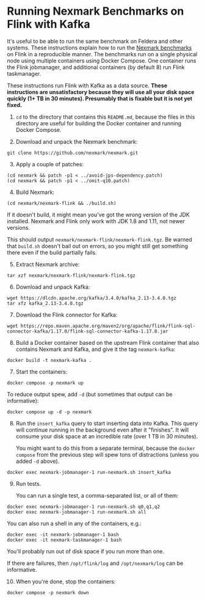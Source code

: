 # Running Nexmark Benchmarks on Flink with Kafka

It's useful to be able to run the same benchmark on Feldera and other
systems.  These instructions explain how to run the [Nexmark
benchmarks](https://github.com/nexmark/nexmark) on Flink in a
reproducible manner.  The benchmarks run on a single physical node
using multiple containers using Docker Compose.  One container runs
the Flink jobmanager, and additional containers (by default 8) run
Flink taskmanager.

These instructions run Flink with Kafka as a data source.  **These
instructions are unsatisfactory because they will use all your disk
space quickly (1+ TB in 30 minutes).  Presumably that is fixable but
it is not yet fixed.**

1. `cd` to the directory that contains this `README.md`, because the
   files in this directory are useful for building the Docker
   container and running Docker Compose.

2. Download and unpack the Nexmark benchmark:

```
git clone https://github.com/nexmark/nexmark.git
```

3. Apply a couple of patches:

```
(cd nexmark && patch -p1 < ../avoid-jps-dependency.patch)
(cd nexmark && patch -p1 < ../omit-q10.patch)
```

4. Build Nexmark:

```
(cd nexmark/nexmark-flink && ./build.sh)
```

   If it doesn't build, it might mean you've got the wrong version of
   the JDK installed.  Nexmark and Flink only work with JDK 1.8 and
   1.11, not newer versions.

   This should output `nexmark/nexmark-flink/nexmark-flink.tgz`.  Be
   warned that `build.sh` doesn't bail out on errors, so you might
   still get something there even if the build partially fails.

5. Extract Nexmark archive:

```
tar xzf nexmark/nexmark-flink/nexmark-flink.tgz
```

6. Download and unpack Kafka:

```
wget https://dlcdn.apache.org/kafka/3.4.0/kafka_2.13-3.4.0.tgz
tar xfz kafka_2.13-3.4.0.tgz
```

7. Download the Flink connector for Kafka:

```
wget https://repo.maven.apache.org/maven2/org/apache/flink/flink-sql-connector-kafka/1.17.0/flink-sql-connector-kafka-1.17.0.jar
```

8. Build a Docker container based on the upstream Flink container that
   also contains Nexmark and Kafka, and give it the tag
   `nexmark-kafka`:

```
docker build -t nexmark-kafka .
```

7. Start the containers:

```
docker compose -p nexmark up
```

   To reduce output spew, add `-d` (but sometimes that output can be
   informative):

```
docker compose up -d -p nexmark
```

8. Run the `insert_kafka` query to start inserting data into Kafka.
   This query will continue running in the background even after it
   "finishes".  It will consume your disk space at an incredible rate
   (over 1 TB in 30 minutes).
   
   You might want to do this from a separate terminal, because the
   `docker compose` from the previous step will spew tons of
   distractions (unless you added `-d` above).

```
docker exec nexmark-jobmanager-1 run-nexmark.sh insert_kafka
```

9. Run tests.

   You can run a single test, a comma-separated list, or all of them:

```
docker exec nexmark-jobmanager-1 run-nexmark.sh q0,q1,q2
docker exec nexmark-jobmanager-1 run-nexmark.sh all
```

   You can also run a shell in any of the containers, e.g.:

```
docker exec -it nexmark-jobmanager-1 bash
docker exec -it nexmark-taskmanager-1 bash
```

   You'll probably run out of disk space if you run more than one.

   If there are failures, then `/opt/flink/log` and `/opt/nexmark/log`
   can be informative.

10. When you're done, stop the containers:

```
docker compose -p nexmark down
```
